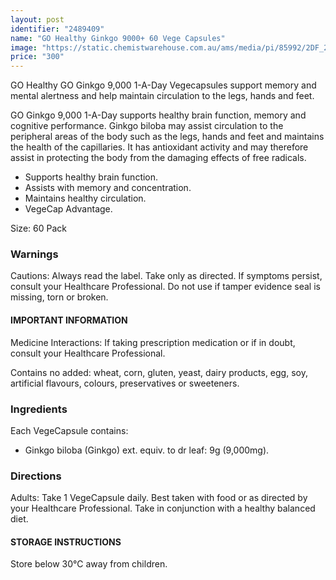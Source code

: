 ```yaml
---
layout: post
identifier: "2489409"
name: "GO Healthy Ginkgo 9000+ 60 Vege Capsules"
image: "https://static.chemistwarehouse.com.au/ams/media/pi/85992/2DF_200.jpg"
price: "300"
---
```


GO Healthy GO Ginkgo 9,000 1-A-Day Vegecapsules support memory and mental alertness and help maintain circulation to the legs, hands and feet.

GO Ginkgo 9,000 1-A-Day supports healthy brain function, memory and cognitive performance. Ginkgo biloba may assist circulation to the peripheral areas of the body such as the legs, hands and feet and maintains the health of the capillaries. It has antioxidant activity and may therefore assist in protecting the body from the damaging effects of free radicals.

- Supports healthy brain function.
- Assists with memory and concentration.
- Maintains healthy circulation.
- VegeCap Advantage.

Size: 60 Pack

### Warnings
Cautions: Always read the label. Take only as directed. If symptoms persist, consult your Healthcare Professional. Do not use if tamper evidence seal is missing, torn or broken.

#### IMPORTANT INFORMATION
Medicine Interactions: If taking prescription medication or if in doubt, consult your Healthcare Professional.

Contains no added: wheat, corn, gluten, yeast, dairy products, egg, soy, artificial flavours, colours, preservatives or sweeteners.

### Ingredients
Each VegeCapsule contains:
- Ginkgo biloba (Ginkgo) ext. equiv. to dr leaf: 9g (9,000mg).

### Directions
Adults: Take 1 VegeCapsule daily. Best taken with food or as directed by your Healthcare Professional. Take in conjunction with a healthy balanced diet.

#### STORAGE INSTRUCTIONS
Store below 30&#8451; away from children.